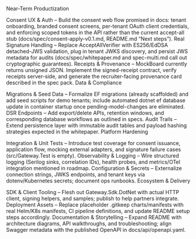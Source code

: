 Near-Term Productization

Consent UX & Auth – Build the consent web flow promised in docs: tenant onboarding, branded consent screens, per-tenant OAuth client credentials, and enforcing scoped tokens in the API rather than the current accept-all stub (docs/spec/consent-apply-v0.1.md, README.md “Next steps”).
Real Signature Handling – Replace AcceptAllVerifier with ES256/EdDSA detached-JWS validation, plug in tenant JWKS discovery, and persist JWS metadata for audits (docs/spec/whitepaper.md and spec-multi.md call out cryptographic guarantees).
Receipts & Provenance – MockBoard currently returns unsigned JSON. Implement the signed-receipt contract, verify receipts server-side, and generate the recruiter-facing provenance card described in the spec pack.
Data & Compliance

Migrations & Seed Data – Formalize EF migrations (already scaffolded) and add seed scripts for demo tenants; include automated dotnet ef database update in container startup once pending-model-changes are eliminated.
DSR Endpoints – Add export/delete APIs, retention windows, and corresponding database workflows as outlined in specs.
Audit Trails – Extend persistence layer with immutable audit tables and payload hashing strategies expected in the whitepaper.
Platform Hardening

Integration & Unit Tests – Introduce test coverage for consent issuance, application flow, mocking external adapters, and signature failure cases (src/Gateway.Test is empty).
Observability & Logging – Wire structured logging (Serilog sinks, correlation IDs), health probes, and metrics/OTel integration mentioned in roadmap.
Configuration & Secrets – Externalize connection strings, JWKS endpoints, and tenant keys via dotenv/Kubernetes secrets; document ops runbooks.
Ecosystem & Delivery

SDK & Client Tooling – Flesh out Gateway.Sdk.DotNet with actual HTTP client, signing helpers, and samples; publish to help partners integrate.
Deployment Assets – Replace placeholder .gitkeep charts/manifests with real Helm/K8s manifests, CI pipeline definitions, and update README setup steps accordingly.
Documentation & Storytelling – Expand README with architecture diagrams, API walkthroughs, and troubleshooting; align Swagger metadata with the published OpenAPI in docs/api/openapi.yaml.